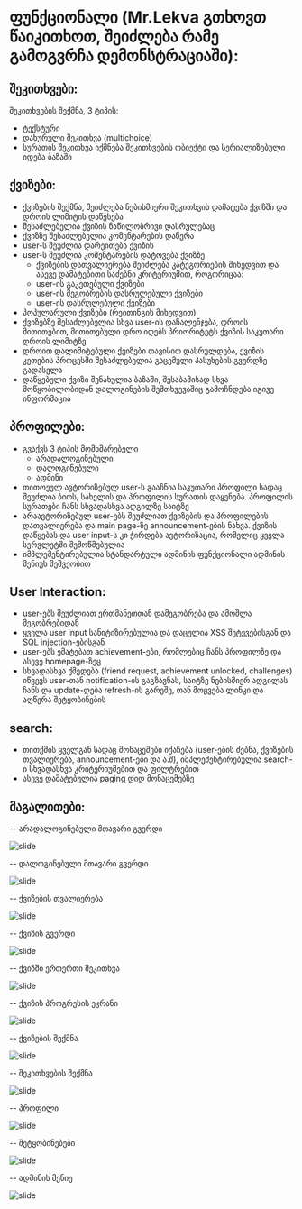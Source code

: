 # ფუნქციონალი (Mr.Lekva გთხოვთ წაიკითხოთ, შეიძლება რამე გამოგვრჩა დემონსტრაციაში):
## შეკითხვები:
შეკითხვების შექმნა, 3 ტიპის: 
- ტექსტური
- დახურული შეკითხვა (multichoice)
- სურათის შეკითხვა
იქმნება შეკითხვების ობიექტი და სერიალიზებული იდება ბაზაში
## ქვიზები:
- ქვიზების შექმნა, შეიძლება ნებისმიერი შეკითხვის დამატება ქვიზში და დროის ლიმიტის დაწესება
- შესაძლებელია ქვიზის ნაწილობრივი დასრულებაც
- ქვიზზე შესაძლებელია კომენტარების დაწერა
- user-ს შეუძლია დარეითება ქვიზის
- user-ს შეუძლია კომენტარების დატოვება ქვიზზე
    - ქვიზების დათვალიერება შეიძლება კატეგორიების მიხედვით და ასევე დამატებითი საძებნი კრიტერიუმით, როგორიცაა: 
    - user-ის გაკეთებული ქვიზები
    - user-ის მეგობრების დასრულებული ქვიზები
    - user-ის დასრულებული ქვიზები
- პოპულარული ქვიზები (რეითინგის მიხედვით)
- ქვიზებზე შესაძლებელია სხვა user-ის დაჩალენჯება, დროის მითითებით, მითითებული დრო იღებს პრიორიტეტს ქვიზის საკუთარი დროის ლიმიტზე
- დროით დალიმიტებული ქვიზები თავისით დასრულდება, ქვიზის კეთების პროცესში შესაძლებელია გაცემული პასუხების გვერდზე გადასვლა
- დაწყებული ქვიზი შენახულია ბაზაში, შესაბამისად სხვა მოწყობილობიდან დალოგინების შემთხვევაშიც გამოჩნდება იგივე ინფორმაცია
## პროფილები:
- გვაქვს 3 ტიპის მომხმარებელი
    - არადალოგინებული
    - დალოგინებული
    - ადმინი
- თითოეულ ავტორიზებულ user-ს გააჩნია საკუთარი პროფილი სადაც შეუძლია ბიოს, სახელის და პროფილის სურათის დაყენება. პროფილის სურათები ჩანს სხვადასხვა ადგილზე საიტზე
- არაავტორიზებულ user-ებს შეუძლიათ ქვიზების და პროფილების დათვალიერება და main page-ზე announcement-ების ნახვა. ქვიზის დაწყებას და user input-ს კი ჭირდება ავტორიზაცია, რომელიც ყველა სერვლეტში შემოწმებულია
- იმპლემენტირებულია სტანდარტული ადმინის ფუნქციონალი ადმინის მენიუს მეშვეობით
## User Interaction:
- user-ებს შეუძლიათ ერთმანეთთან დამეგობრება და ამოშლა მეგობრებიდან
- ყველა user input სანიტიზირებულია და დაცულია XSS შეტევებისგან და SQL injection-ებისგან
- user-ებს ემატებათ achievement-ები, რომლებიც ჩანს პროფილზე და ასევე homepage-ზეც
- სხვადასხვა ქმედება (friend request, achievement unlocked, challenges) იწვევს user-თან notification-ის გაგზავნას, საიტზე ნებისმიერ ადგილას ჩანს და update-დება refresh-ის გარეშე, თან მოყვება ლინკი და აღწერა შეტყობინების
## search:
- თითქმის ყველგან სადაც მონაცემები იქაჩება (user-ების ძებნა, ქვიზების თვალიერება, announcement-ები და ა.შ), იმპლემენტირებულია search-ი სხვადასხვა კრიტერიუმებით და ფილტრებით
- ასევე დამატებულია paging დიდ მონაცემებზე
## მაგალითები:
-- არადალოგინებული მთავარი გვერდი

![slide](https://i.imgur.com/tTO6RJr.png)

-- დალოგინებული მთავარი გვერდი

![slide](https://i.imgur.com/mXBi8NK.png)

-- ქვიზების თვალიერება

![slide](https://i.imgur.com/TZiSII9.png)

-- ქვიზის გვერდი

![slide](https://i.imgur.com/MKqQFhH.png)

-- ქვიზში ერთერთი შეკითხვა

![slide](https://i.imgur.com/hdIF6T5.png)

-- ქვიზის პროგრესის ეკრანი

![slide](https://i.imgur.com/CbYTrUp.png)

-- ქვიზების შექმნა

![slide](https://i.imgur.com/hdIF6T5.png)

-- შეკითხვების შექმნა

![slide](https://i.imgur.com/hdIF6T5.png)

-- პროფილი

![slide](https://i.imgur.com/U775ntW.png)

-- შეტყობინებები

![slide](https://i.imgur.com/ahXtxUO.png)

-- ადმინის მენიუ

![slide](https://i.imgur.com/Bp7bJFy.png)
